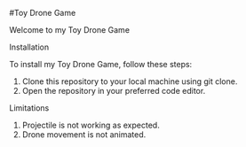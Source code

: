 #Toy Drone Game


Welcome to my Toy Drone Game



Installation

To install my Toy Drone Game, follow these steps:

1. Clone this repository to your local machine using git clone.
2. Open the repository in your preferred code editor.



Limitations

1. Projectile is not working as expected.
2. Drone movement is not animated.
